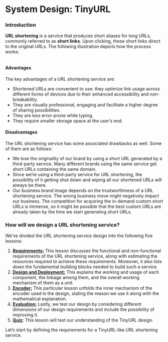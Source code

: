 # System Design: TinyURL

### Introduction <a href="#introduction-0" id="introduction-0"></a>

**URL shortening** is a service that produces short aliases for long URLs, commonly referred to as **short links**. Upon clicking, these short links direct to the original URLs. The following illustration depicts how the process works:

<figure><img src="https://kuweiguge.github.io/Grokking-Modern-System-Design-Interview-Gitbook/assets/Screenshot 2023-09-06 at 12.51.44 AM.png" alt=""><figcaption></figcaption></figure>

#### Advantages <a href="#advantages-0" id="advantages-0"></a>

The key advantages of a URL shortening service are:

* Shortened URLs are convenient to use: they optimize link usage across different forms of devices due to their enhanced accessibility and non-breakability.
* They are visually professional, engaging and facilitate a higher degree of sharing possibilities.
* They are less error-prone while typing.
* They require smaller storage space at the user’s end.

#### Disadvantages <a href="#disadvantages-1" id="disadvantages-1"></a>

The URL shortening service has some associated drawbacks as well. Some of them are as follows:

* We lose the originality of our brand by using a short URL generated by a third-party service. Many different brands using the same service get short URLs containing the same domain.
* Since we’re using a third-party service for URL shortening, the possibility of it getting shut down and wiping all our shortened URLs will always be there.
* Our business brand image depends on the trustworthiness of a URL shortening service. The wrong business move might negatively impact our business. The competition for acquiring the in-demand custom short URLs is immense, so it might be possible that the best custom URLs are already taken by the time we start generating short URLs.

### How will we design a URL shortening service? <a href="#how-will-we-design-a-url-shortening-service-0" id="how-will-we-design-a-url-shortening-service-0"></a>

We’ve divided the URL shortening service design into the following five lessons:

1. [**Requirements:**](requirements-of-tinyurls-design.md) This lesson discusses the functional and non-functional requirements of the URL shortening service, along with estimating the resources required to achieve these requirements. Moreover, it also lists down the fundamental building blocks needed to build such a service.
2. [**Design and Deployment:**](design-and-deployment-of-tinyurl.md) This explains the working and usage of each component, the linkage among them, and the overall working mechanism of them as a unit.
3. [**Encoder:**](encoder-for-tinyurl.md) This particular lesson unfolds the inner mechanism of the encoder used in the design, stating the reason we use it along with the mathematical explanation.
4. [**Evaluation:**](evaluation-of-tinyurls-design.md) Lastly, we test our design by considering different dimensions of our design requirements and include the possibility of improving it.
5. [**Quiz**](quiz-on-tinyurls-design.md): This lesson will test our understanding of the TinyURL design.

Let’s start by defining the requirements for a TinyURL-like URL shortening service.

